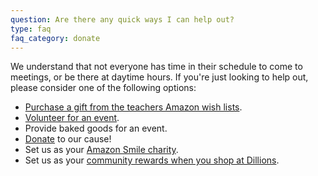 ```yaml
---
question: Are there any quick ways I can help out?
type: faq
faq_category: donate
---
```

We understand that not everyone has time in their schedule to come to meetings, or be there at daytime hours. If you're just looking to help out, please consider one of the following options:
* [Purchase a gift from the teachers Amazon wish lists](https://s3.amazonaws.com/scschoolfiles/833/ces_staff_amazon_wish_list_2.pdf).
* [Volunteer for an event](/volunteer).
* Provide baked goods for an event.
* [Donate](/donate) to our cause!
* Set us as your [Amazon Smile charity](https://smile.amazon.com/ch/46-4417245).
* Set us as your [community rewards when you shop at Dillions](https://www.facebook.com/permalink.php?story_fbid=pfbid0S48jBPiEwwRsPB7YpgXzN7V2jHamHDsaZvLGChaKdK8aRvHZHegxvk13LucnDwTvl&id=683568748386201).